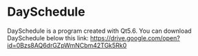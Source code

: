 # DaySchedule

DaySchedule is a program created with Qt5.6. You can download DaySchedule below this link: https://drive.google.com/open?id=0Bzs8AQ6drGZpWmNCbm42TGk5Rk0
